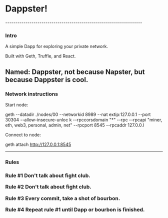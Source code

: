 <h1>Dappster!</h1>
--------------------------------------------------------------------
<h3>Intro</h3>
A simple Dapp for exploring your private network.

Built with Geth, Truffle, and React.

Named: Dappster, not because Napster, but because Dappster is cool.
--------------------------------------------------------------------
<h3>Network instructions </h3>
Start node: 

geth --datadir ./nodes/00 --networkid 8989 --nat extip:127.0.0.1 --port 30304 --allow-insecure-unloc
k --rpccorsdomain "*" --rpc --rpcapi "miner, eth, web3, personal, admin, net" --rpcport 8545 --rpcaddr 127.0.0.l

Connect to node: 

geth attach http://127.0.0.1:8545

------------------------------------------

<h3>Rules <h3>

Rule #1 Don't talk about fight club.

Rule #2 Don't talk about fight club.

Rule #3 Every commit, take a shot of bourbon.

Rule #4 Repeat rule #1 until Dapp or bourbon is finished.



